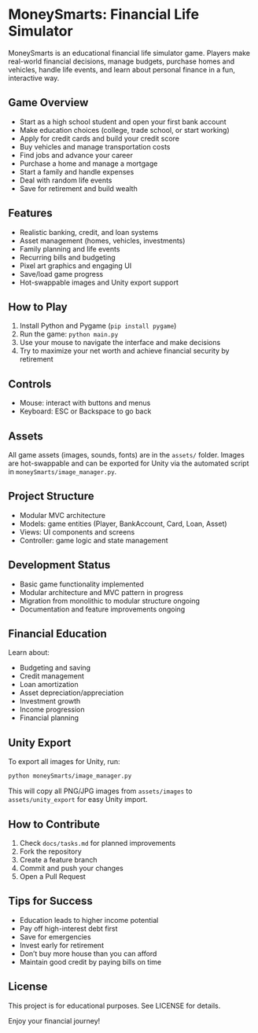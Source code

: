 # MoneySmarts: Financial Life Simulator

MoneySmarts is an educational financial life simulator game. Players make real-world financial decisions, manage budgets, purchase homes and vehicles, handle life events, and learn about personal finance in a fun, interactive way.

## Game Overview
- Start as a high school student and open your first bank account
- Make education choices (college, trade school, or start working)
- Apply for credit cards and build your credit score
- Buy vehicles and manage transportation costs
- Find jobs and advance your career
- Purchase a home and manage a mortgage
- Start a family and handle expenses
- Deal with random life events
- Save for retirement and build wealth

## Features
- Realistic banking, credit, and loan systems
- Asset management (homes, vehicles, investments)
- Family planning and life events
- Recurring bills and budgeting
- Pixel art graphics and engaging UI
- Save/load game progress
- Hot-swappable images and Unity export support

## How to Play
1. Install Python and Pygame (`pip install pygame`)
2. Run the game: `python main.py`
3. Use your mouse to navigate the interface and make decisions
4. Try to maximize your net worth and achieve financial security by retirement

## Controls
- Mouse: interact with buttons and menus
- Keyboard: ESC or Backspace to go back

## Assets
All game assets (images, sounds, fonts) are in the `assets/` folder. Images are hot-swappable and can be exported for Unity via the automated script in `moneySmarts/image_manager.py`.

## Project Structure
- Modular MVC architecture
- Models: game entities (Player, BankAccount, Card, Loan, Asset)
- Views: UI components and screens
- Controller: game logic and state management

## Development Status
- Basic game functionality implemented
- Modular architecture and MVC pattern in progress
- Migration from monolithic to modular structure ongoing
- Documentation and feature improvements ongoing

## Financial Education
Learn about:
- Budgeting and saving
- Credit management
- Loan amortization
- Asset depreciation/appreciation
- Investment growth
- Income progression
- Financial planning

## Unity Export
To export all images for Unity, run:
```bash
python moneySmarts/image_manager.py
```
This will copy all PNG/JPG images from `assets/images` to `assets/unity_export` for easy Unity import.

## How to Contribute
1. Check `docs/tasks.md` for planned improvements
2. Fork the repository
3. Create a feature branch
4. Commit and push your changes
5. Open a Pull Request

## Tips for Success
- Education leads to higher income potential
- Pay off high-interest debt first
- Save for emergencies
- Invest early for retirement
- Don’t buy more house than you can afford
- Maintain good credit by paying bills on time

## License
This project is for educational purposes. See LICENSE for details.

Enjoy your financial journey!
